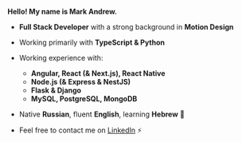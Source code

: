 __Hello! My name is Mark Andrew.__

* __Full Stack Developer__ with a strong background in __Motion Design__
  
* Working primarily with __TypeScript & Python__
* Working experience with:
  - __Angular, React (& Next.js), React Native__
  - __Node.js (& Express & NestJS)__
  - __Flask & Django__
  - __MySQL, PostgreSQL, MongoDB__
    
* Native __Russian__, fluent __English__, learning __Hebrew__ 🌴
* Feel free to contact me on <a href="https://www.linkedin.com/in/mark-andrew-jft/">LinkedIn</a> ⚡
